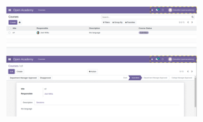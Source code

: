  <p align="center">
  <img src="https://github.com/Alaasamy2023/openacademy_all_copy/blob/Course/openacademy/screen/1.PNG" title="hover text">

 
  <img src="https://github.com/Alaasamy2023/openacademy_all_copy/blob/Course/openacademy/screen/2.PNG" title="hover text">

 
 </p>

